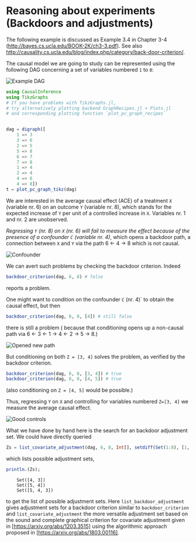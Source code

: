 # Reasoning about experiments (Backdoors and adjustments)

The following example is discussed as Example 3.4 in Chapter 3-4 (http://bayes.cs.ucla.edu/BOOK-2K/ch3-3.pdf). See also http://causality.cs.ucla.edu/blog/index.php/category/back-door-criterion/.

The causal model we are going to study can be represented using the following DAG concerning a set of variables numbered `1` to `8`:

![Example DAG](https://raw.githubusercontent.com/mschauer/CausalInference.jl/master/assets/graph3_4.svg)


```julia
using CausalInference
using TikzGraphs
# If you have problems with TikzGraphs.jl,
# try alternatively plotting backend GraphRecipes.jl + Plots.jl
# and corresponding plotting function `plot_pc_graph_recipes`


dag = digraph([
    1 => 3
    3 => 6
    2 => 5
    5 => 8
    6 => 7
    7 => 8
    1 => 4
    2 => 4
    4 => 6
    4 => 8])
t = plot_pc_graph_tikz(dag)
```

We are interested in the average causal effect (ACE) of a treatment `X` (variable nr. 6) on an outcome `Y` (variable nr.  8), which stands for the expected increase of `Y` per unit of a controlled increase in `X`. Variables nr. 1 and nr. 2 are unobserved.

*Regressing `Y` (nr. 8) on `X` (nr. 6) will fail to measure the effect because of the presence of a confounder `C` (variable nr.  4)*, which opens a backdoor path, a connection between `X` and `Y` via the path 6 ← 4 → 8 which is not causal. 

![Confounder](https://raw.githubusercontent.com/mschauer/CausalInference.jl/master/assets/backdoor1.png)


We can avert such problems by checking the backdoor criterion. Indeed
```julia
backdoor_criterion(dag, 6, 8) # false
```
reports a problem.

One might want to condition on the confounder `C` (nr. 4)` to obtain the causal effect,
but then  
```julia
backdoor_criterion(dag, 6, 8, [4]) # still false
```
there is still a problem ( 
because that conditioning opens up a non-causal path via 6 ← 3 ← 1 → 4 ← 2 → 5 → 8.)

![Opened new path](https://raw.githubusercontent.com/mschauer/CausalInference.jl/master/assets/backdoor2.png)


But conditioning on both `Z = [3, 4]` solves the problem, as verified by the backdoor criterion.
```julia
backdoor_criterion(dag, 6, 8, [3, 4]) # true
backdoor_criterion(dag, 6, 8, [4, 5]) # true
```
(also conditioning on `Z = [4, 5]` would be possible.)

Thus, regressing `Y` on `X` and controlling for variables numbered `Z=[3, 4]` we measure the average causal effect.

![Good controls](https://raw.githubusercontent.com/mschauer/CausalInference.jl/master/assets/backdoor3.png)

What we have done by hand here is the search for an backdoor adjustment set. We could have directly queried
```julia
Zs = list_covariate_adjustment(dag, 6, 8, Int[], setdiff(Set(1:8), [1, 2])) # exclude variables nr. 1 and nr. 2 because they are unobserved.
```
which lists possible adjustment sets,
```julia
println.(Zs);
```
```
    Set([4, 3])
    Set([5, 4])
    Set([5, 4, 3])
```
to get the list of possible adjustment sets. Here `list_backdoor_adjustment` gives adjustment sets for a backdoor criterion similar to `backdoor_criterion` and `list_covariate_adjustment` the more versatile adjustment set 
based on the sound and complete graphical criterion for
covariate adjustment given in [https://arxiv.org/abs/1203.3515]
using the algorithmic approach proposed in
[https://arxiv.org/abs/1803.00116]. 
